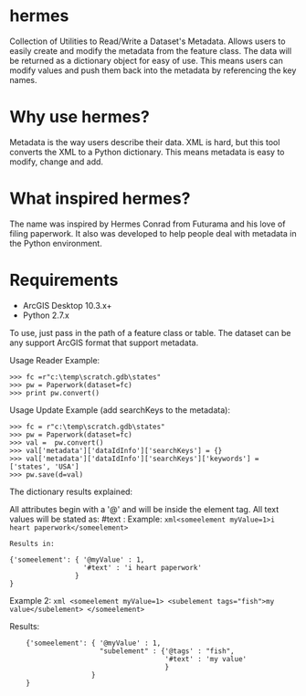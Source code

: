 # hermes
Collection of Utilities to Read/Write a Dataset's Metadata.
Allows users to easily create and modify the metadata from the feature
class.  The data will be returned as a dictionary object for easy of
use.  This means users can modify values and push them back into the
metadata by referencing the key names.

# Why use hermes?
Metadata is the way users describe their data.  XML is hard, but this tool
converts the XML to a Python dictionary.  This means metadata is easy to
modify, change and add.

# What inspired hermes? 
The name was inspired by Hermes Conrad from Futurama and his love of filing paperwork.
It also was developed to help people deal with metadata in the Python environment.

#  Requirements
 - ArcGIS Desktop 10.3.x+
 - Python 2.7.x

To use, just pass in the path of a feature class or table.  The dataset
can be any support ArcGIS format that support metadata.

Usage Reader Example:

    >>> fc =r"c:\temp\scratch.gdb\states"
    >>> pw = Paperwork(dataset=fc)
    >>> print pw.convert()

Usage Update Example (add searchKeys to the metadata):

    >>> fc = r"c:\temp\scratch.gdb\states"
    >>> pw = Paperwork(dataset=fc)
    >>> val =  pw.convert()
    >>> val['metadata']['dataIdInfo']['searchKeys'] = {}
    >>> val['metadata']['dataIdInfo']['searchKeys']['keywords'] = ['states', 'USA']
    >>> pw.save(d=val)

The dictionary results explained:

All attributes begin with a '@' and will be inside the element tag.
All text values will be stated as: #text : <value>
Example:
    ```xml<someelement myValue=1>i heart paperwork</someelement>```

    Results in:

    {'someelement': { '@myValue' : 1,
                      '#text' : 'i heart paperwork'
                    }
    }

Example 2:
        ```xml
        <someelement myValue=1>
          <subelement tags="fish">my value</subelement>
        </someelement>
        ```

Results:

        {'someelement': { '@myValue' : 1,
                          "subelement" : {'@tags' : "fish",
                                          '#text' : 'my value'
                                          }
                        }
        }